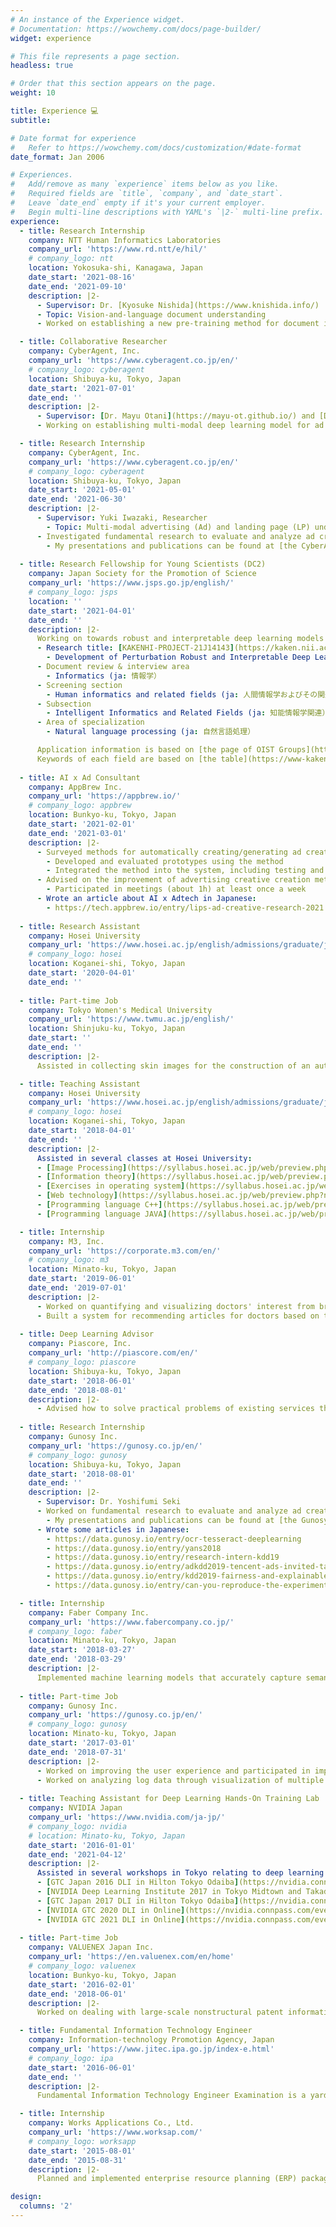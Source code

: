 ```yaml
---
# An instance of the Experience widget.
# Documentation: https://wowchemy.com/docs/page-builder/
widget: experience

# This file represents a page section.
headless: true

# Order that this section appears on the page.
weight: 10

title: Experience 💻
subtitle:

# Date format for experience
#   Refer to https://wowchemy.com/docs/customization/#date-format
date_format: Jan 2006

# Experiences.
#   Add/remove as many `experience` items below as you like.
#   Required fields are `title`, `company`, and `date_start`.
#   Leave `date_end` empty if it's your current employer.
#   Begin multi-line descriptions with YAML's `|2-` multi-line prefix.
experience:
  - title: Research Internship
    company: NTT Human Informatics Laboratories
    company_url: 'https://www.rd.ntt/e/hil/'
    # company_logo: ntt
    location: Yokosuka-shi, Kanagawa, Japan
    date_start: '2021-08-16'
    date_end: '2021-09-10'
    description: |2-
      - Supervisor: Dr. [Kyosuke Nishida](https://www.knishida.info/)
      - Topic: Vision-and-language document understanding
      - Worked on establishing a new pre-training method for document image understanding.

  - title: Collaborative Researcher
    company: CyberAgent, Inc.
    company_url: 'https://www.cyberagent.co.jp/en/'
    # company_logo: cyberagent
    location: Shibuya-ku, Tokyo, Japan
    date_start: '2021-07-01'
    date_end: ''
    description: |2-
      - Supervisor: [Dr. Mayu Otani](https://mayu-ot.github.io/) and [Dr. Naoto Inoue](https://naoto0804.github.io/)
      - Working on establishing multi-modal deep learning model for ad creative understanding in [a special research position](https://www.cyberagent.co.jp/news/detail/id=26231) for doctoral students adopted as JSPS Research fellow (DC1, DC2, PD).

  - title: Research Internship
    company: CyberAgent, Inc.
    company_url: 'https://www.cyberagent.co.jp/en/'
    # company_logo: cyberagent
    location: Shibuya-ku, Tokyo, Japan
    date_start: '2021-05-01'
    date_end: '2021-06-30'
    description: |2-
      - Supervisor: Yuki Iwazaki, Researcher
        - Topic: Multi-modal advertising (Ad) and landing page (LP) understanding
      - Investigated fundamental research to evaluate and analyze ad creatives and its landing pages, presented at academic symposium in Japan.
        - My presentations and publications can be found at [the CyberAgent tag](/tag/cyberagent/).
  
  - title: Research Fellowship for Young Scientists (DC2)
    company: Japan Society for the Promotion of Science
    company_url: 'https://www.jsps.go.jp/english/'
    # company_logo: jsps
    location: ''
    date_start: '2021-04-01'
    date_end: ''
    description: |2-
      Working on towards robust and interpretable deep learning models and its evaluation.
      - Research title: [KAKENHI-PROJECT-21J14143](https://kaken.nii.ac.jp/en/grant/KAKENHI-PROJECT-21J14143/)
        - Development of Perturbation Robust and Interpretable Deep Learning Models and Evaluation of Their Interpretability (ja: 摂動に頑健で解釈可能な深層学習モデルの開発とその解釈性の評価）
      - Document review & interview area
        - Informatics (ja: 情報学）
      - Screening section
        - Human informatics and related fields (ja: 人間情報学およびその関連分野）
      - Subsection
        - Intelligent Informatics and Related Fields (ja: 知能情報学関連）
      - Area of specialization
        - Natural language processing (ja: 自然言語処理）

      Application information is based on [the page of OIST Groups](https://groups.oist.jp/ja/srs/forms-jsps-research-fellowship-young-scientist).
      Keywords of each field are based on [the table](https://www-kaken.jsps.go.jp/kaken1/keywordListEn.do).
  
  - title: AI x Ad Consultant
    company: AppBrew Inc.
    company_url: 'https://appbrew.io/'
    # company_logo: appbrew
    location: Bunkyo-ku, Tokyo, Japan
    date_start: '2021-02-01'
    date_end: '2021-03-01'
    description: |2-
      - Surveyed methods for automatically creating/generating ad creatives
        - Developed and evaluated prototypes using the method
        - Integrated the method into the system, including testing and operating
      - Advised on the improvement of advertising creative creation methods
        - Participated in meetings (about 1h) at least once a week
      - Wrote an article about AI x Adtech in Japanese:
        - https://tech.appbrew.io/entry/lips-ad-creative-research-2021
  
  - title: Research Assistant
    company: Hosei University
    company_url: 'https://www.hosei.ac.jp/english/admissions/graduate/jbdp/science_engineering/applied_informatics/'
    # company_logo: hosei
    location: Koganei-shi, Tokyo, Japan
    date_start: '2020-04-01'
    date_end: ''
  
  - title: Part-time Job
    company: Tokyo Women's Medical University
    company_url: 'https://www.twmu.ac.jp/english/'
    location: Shinjuku-ku, Tokyo, Japan
    date_start: ''
    date_end: ''
    description: |2-
      Assisted in collecting skin images for the construction of an automated diagnostic system.

  - title: Teaching Assistant
    company: Hosei University
    company_url: 'https://www.hosei.ac.jp/english/admissions/graduate/jbdp/science_engineering/applied_informatics/'
    # company_logo: hosei
    location: Koganei-shi, Tokyo, Japan
    date_start: '2018-04-01'
    date_end: ''
    description: |2-
      Assisted in several classes at Hosei University:
      - [Image Processing](https://syllabus.hosei.ac.jp/web/preview.php?no_id=2115657&nendo=2021&gakubueng=AP&t_mode=pc)
      - [Information theory](https://syllabus.hosei.ac.jp/web/preview.php?no_id=2115624&nendo=2021&gakubueng=AP&t_mode=pc)
      - [Exercises in operating system](https://syllabus.hosei.ac.jp/web/preview.php?no_id=2115647&nendo=2021&gakubueng=AP&t_mode=pc)
      - [Web technology](https://syllabus.hosei.ac.jp/web/preview.php?no_id=2115632&nendo=2021&gakubueng=AP&t_mode=pc)
      - [Programming language C++](https://syllabus.hosei.ac.jp/web/preview.php?no_id=2115357&nendo=2021&gakubueng=AP&t_mode=pc)
      - [Programming language JAVA](https://syllabus.hosei.ac.jp/web/preview.php?no_id=2115360&nendo=2021&gakubueng=AP&t_mode=pc)

  - title: Internship
    company: M3, Inc.
    company_url: 'https://corporate.m3.com/en/'
    # company_logo: m3
    location: Minato-ku, Tokyo, Japan
    date_start: '2019-06-01'
    date_end: '2019-07-01'
    description: |2-
      - Worked on quantifying and visualizing doctors' interest from browsing history.
      - Built a system for recommending articles for doctors based on the analysis from scratch
  
  - title: Deep Learning Advisor
    company: Piascore, Inc.
    company_url: 'http://piascore.com/en/'
    # company_logo: piascore
    location: Shibuya-ku, Tokyo, Japan
    date_start: '2018-06-01'
    date_end: '2018-08-01'
    description: |2-
      - Advised how to solve practical problems of existing services that use machine learning algorithms and deep learning models, showing examples of the kind of problems recent deep learning models are capable of solving. 
  
  - title: Research Internship
    company: Gunosy Inc.
    company_url: 'https://gunosy.co.jp/en/'
    # company_logo: gunosy
    location: Shibuya-ku, Tokyo, Japan
    date_start: '2018-08-01'
    date_end: ''
    description: |2-
      - Supervisor: Dr. Yoshifumi Seki
      - Worked on fundamental research to evaluate and analyze ad creatives, resulting in a presentation at Applied Science track of KDD, a top data mining conference.
        - My presentations and publications can be found at [the Gunosy tag](/tag/gunosy/).
      - Wrote some articles in Japanese:
        - https://data.gunosy.io/entry/ocr-tesseract-deeplearning
        - https://data.gunosy.io/entry/yans2018
        - https://data.gunosy.io/entry/research-intern-kdd19
        - https://data.gunosy.io/entry/adkdd2019-tencent-ads-invited-talk
        - https://data.gunosy.io/entry/kdd2019-fairness-and-explainable-ai
        - https://data.gunosy.io/entry/can-you-reproduce-the-experiment-pyenv-poetry

  - title: Internship
    company: Faber Company Inc.
    company_url: 'https://www.fabercompany.co.jp/'
    # company_logo: faber
    location: Minato-ku, Tokyo, Japan
    date_start: '2018-03-27'
    date_end: '2018-03-29'
    description: |2-
      Implemented machine learning models that accurately capture semantic features of a document in a document similarity (Engineer internship 3days / ¥100,000).
  
  - title: Part-time Job
    company: Gunosy Inc.
    company_url: 'https://gunosy.co.jp/en/'
    # company_logo: gunosy
    location: Minato-ku, Tokyo, Japan
    date_start: '2017-03-01'
    date_end: '2018-07-31'
    description: |2-
      - Worked on improving the user experience and participated in improving the logic of the article distribution.
      - Worked on analyzing log data through visualization of multiple KPIs and contributing to the growth of the service.
  
  - title: Teaching Assistant for Deep Learning Hands-On Training Lab
    company: NVIDIA Japan
    company_url: 'https://www.nvidia.com/ja-jp/'
    # company_logo: nvidia
    # location: Minato-ku, Tokyo, Japan
    date_start: '2016-01-01'
    date_end: '2021-04-12'
    description: |2-
      Assisted in several workshops in Tokyo relating to deep learning and CUDA:
      - [GTC Japan 2016 DLI in Hilton Tokyo Odaiba](https://nvidia.connpass.com/event/39743/)
      - [NVIDIA Deep Learning Institute 2017 in Tokyo Midtown and Takada-no-baba](https://nvidia.connpass.com/event/54780/)
      - [GTC Japan 2017 DLI in Hilton Tokyo Odaiba](https://nvidia.connpass.com/event/68912/)
      - [NVIDIA GTC 2020 DLI in Online](https://nvidia.connpass.com/event/189637/)
      - [NVIDIA GTC 2021 DLI in Online](https://nvidia.connpass.com/event/208506/)
  
  - title: Part-time Job
    company: VALUENEX Japan Inc.
    company_url: 'https://en.valuenex.com/en/home'
    # company_logo: valuenex
    location: Bunkyo-ku, Tokyo, Japan
    date_start: '2016-02-01'
    date_end: '2018-06-01'
    description: |2-
      Worked on dealing with large-scale nonstructural patent information in various forms, e.g., pre-processing, crawling, scraping, and analyzing these data.

  - title: Fundamental Information Technology Engineer
    company: Information-technology Promotion Agency, Japan
    company_url: 'https://www.jitec.ipa.go.jp/index-e.html'
    # company_logo: ipa
    date_start: '2016-06-01'
    date_end: ''
    description: |2-
      Fundamental Information Technology Engineer Examination is a yardstick for measuring IT knowledge and skills as a team member by asking a range of questions about algorithm, network, database, information security, practical programming, etc.

  - title: Internship
    company: Works Applications Co., Ltd.
    company_url: 'https://www.worksap.com/'
    # company_logo: worksapp
    date_start: '2015-08-01'
    date_end: '2015-08-31'
    description: |2-
      Planned and implemented enterprise resource planning (ERP) packages.

design:
  columns: '2'
---
```

